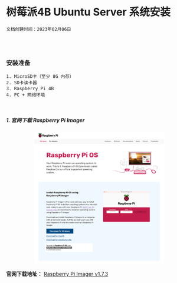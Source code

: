 # 树莓派4B Ubuntu Server 系统安装

	文档创建时间：2023年02月06日

<br><br>

### 安装准备

	1. MicroSD卡（至少 8G 内存）
	2. SD卡读卡器
	3. Raspberry Pi 4B
	4. PC + 网络环境

<br>

##### 1. 官网下载 Raspberry Pi Imager

<div align=center> <img src="https://github.com/Motutus/RaspberryPi-4B-Notes/blob/master/attachments/RaspberryPi%20Imager.png" width="70%" height="70%"></div>

	
**官网下载地址：** [Raspberry Pi Imager v1.7.3](https://downloads.raspberrypi.org/imager/imager_latest.exe)
